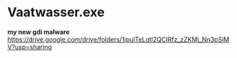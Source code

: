 # Vaatwasser.exe
**my new gdi malware**
https://drive.google.com/drive/folders/1ipulTeLqtl2QCIRfz_zZKMi_Nn3pSiMV?usp=sharing
